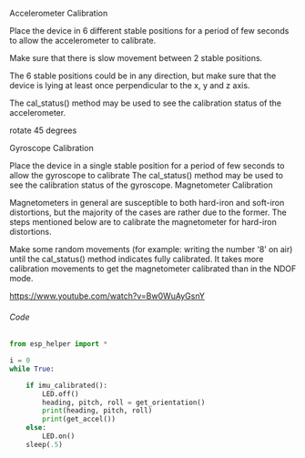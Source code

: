 Accelerometer Calibration

Place the device in 6 different stable positions for a period of few seconds to allow the accelerometer to calibrate.

Make sure that there is slow movement between 2 stable positions.

The 6 stable positions could be in any direction, but make sure that the device is lying at least once perpendicular to the x, y and z axis.

The cal_status() method may be used to see the calibration status of the accelerometer.

rotate 45 degrees

Gyroscope Calibration

Place the device in a single stable position for a period of few seconds to allow the gyroscope to calibrate
The cal_status() method may be used to see the calibration status of the gyroscope.
Magnetometer Calibration

Magnetometers in general are susceptible to both hard-iron and soft-iron distortions, but the majority of the cases are rather due to the former. The steps mentioned below are to calibrate the magnetometer for hard-iron distortions.

Make some random movements (for example: writing the number ‘8’ on air) until the cal_status() method indicates fully calibrated.
It takes more calibration movements to get the magnetometer calibrated than in the NDOF mode.


https://www.youtube.com/watch?v=Bw0WuAyGsnY


###### Code

```py
from esp_helper import *

i = 0
while True:

    if imu_calibrated():
        LED.off()
        heading, pitch, roll = get_orientation()
        print(heading, pitch, roll)
        print(get_accel())
    else:
        LED.on()
    sleep(.5)
```    

